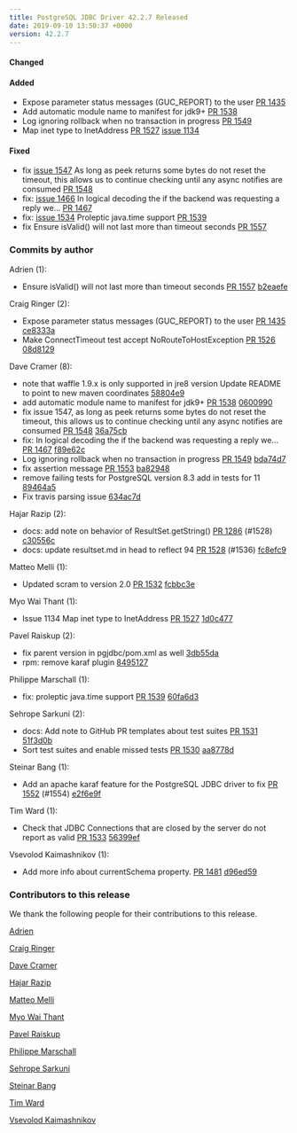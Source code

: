 ```yaml
---
title: PostgreSQL JDBC Driver 42.2.7 Released
date: 2019-09-10 13:50:37 +0000
version: 42.2.7
---
```


#### Changed

#### Added

* Expose parameter status messages (GUC_REPORT) to the user [PR 1435](https://github.com/pgjdbc/pgjdbc/pull/1435)
* Add automatic module name to manifest for jdk9+ [PR 1538](https://github.com/pgjdbc/pgjdbc/pull/1538)
* Log ignoring rollback when no transaction in progress [PR 1549](https://github.com/pgjdbc/pgjdbc/pull/1549)
* Map inet type to InetAddress [PR 1527](https://github.com/pgjdbc/pgjdbc/pull/1527) [issue 1134](https://github.com/pgjdbc/pgjdbc/issues/1134)

#### Fixed

* fix [issue 1547](https://github.com/pgjdbc/pgjdbc/issues/1547) As long as peek returns some bytes do not reset the timeout, this allows us to continue checking until any async notifies are consumed [PR 1548](https://github.com/pgjdbc/pgjdbc/pull/1548)
* fix: [issue 1466](https://github.com/pgjdbc/pgjdbc/issues/1466) In logical decoding the if the backend was requesting a reply we… [PR 1467](https://github.com/pgjdbc/pgjdbc/pull/1467)
* fix: [issue 1534](https://github.com/pgjdbc/pgjdbc/issues/1534) Proleptic java.time support [PR 1539](https://github.com/pgjdbc/pgjdbc/pull/1539)
* fix Ensure isValid() will not last more than timeout seconds [PR 1557](https://github.com/pgjdbc/pgjdbc/pull/1557)

<!--more-->

### Commits by author

Adrien (1):

* Ensure isValid() will not last more than timeout seconds [PR 1557](https://github.com/pgjdbc/pgjdbc/pull/1557) [b2eaefe](https://github.com/pgjdbc/pgjdbc/commit/b2eaefef1787b8ab0b8fcb266d10be4945a4fe25)

Craig Ringer (2):

* Expose parameter status messages (GUC_REPORT) to the user [PR 1435](https://github.com/pgjdbc/pgjdbc/pull/1435) [ce8333a](https://github.com/pgjdbc/pgjdbc/commit/ce8333a56ba74022adeb545b68e7d2bee32d966f)
* Make ConnectTimeout test accept NoRouteToHostException [PR 1526](https://github.com/pgjdbc/pgjdbc/pull/1526) [08d8129](https://github.com/pgjdbc/pgjdbc/commit/08d81291c69d02d8973d6b39dac82bdaad91f2ee)

Dave Cramer (8):

* note that waffle 1.9.x is only supported in jre8 version Update README to point to new maven coordinates [58804e9](https://github.com/pgjdbc/pgjdbc/commit/58804e9af41368fc9e956a7dd6cf799cb1d72420)
* add automatic module name to manifest for jdk9+ [PR 1538](https://github.com/pgjdbc/pgjdbc/pull/1538) [0600990](https://github.com/pgjdbc/pgjdbc/commit/0600990007669119b73ee2adb064184a4c62343f)
* fix issue 1547, as long as peek returns some bytes do not reset the timeout, this allows us to continue checking until any async notifies are consumed [PR 1548](https://github.com/pgjdbc/pgjdbc/pull/1548) [36a75cb](https://github.com/pgjdbc/pgjdbc/commit/36a75cbaab4bda1b55f48aa9064258051cd89b10)
* fix: In logical decoding the if the backend was requesting a reply we… [PR 1467](https://github.com/pgjdbc/pgjdbc/pull/1467) [f89e62c](https://github.com/pgjdbc/pgjdbc/commit/f89e62cdce4895f163dc95353cd31614347624b6)
* Log ignoring rollback when no transaction in progress [PR 1549](https://github.com/pgjdbc/pgjdbc/pull/1549) [bda74d7](https://github.com/pgjdbc/pgjdbc/commit/bda74d7eaa341c02427af4065d8321c8e45bfd83)
* fix assertion message [PR 1553](https://github.com/pgjdbc/pgjdbc/pull/1553) [ba82948](https://github.com/pgjdbc/pgjdbc/commit/ba8294841a2e589e15dfcb79dbd31a83ec615208)
* remove failing tests for PostgreSQL version 8.3 add in tests for 11 [89464a5](https://github.com/pgjdbc/pgjdbc/commit/89464a54777b9272893ab24bc5e28a24623e41bb)
* Fix travis parsing issue [634ac7d](https://github.com/pgjdbc/pgjdbc/commit/634ac7d8fee23eb5231ce91c616a64d120f8d8ee)

Hajar Razip (2):

* docs: add note on behavior of ResultSet.getString() [PR 1286](https://github.com/pgjdbc/pgjdbc/pull/1286) (#1528) [c30556c](https://github.com/pgjdbc/pgjdbc/commit/c30556c6c059f25d4ed43608d1b2a2f02a168389)
* docs: update resultset.md in head to reflect 94 [PR 1528](https://github.com/pgjdbc/pgjdbc/pull/1528) (#1536) [fc8efc9](https://github.com/pgjdbc/pgjdbc/commit/fc8efc9a98e86059701e8674017947c0b702cab1)

Matteo Melli (1):

* Updated scram to version 2.0 [PR 1532](https://github.com/pgjdbc/pgjdbc/pull/1532) [fcbbc3e](https://github.com/pgjdbc/pgjdbc/commit/fcbbc3e6408cc1bcf459b740c683f3db40a5050c)

Myo Wai Thant (1):

* Issue 1134 Map inet type to InetAddress [PR 1527](https://github.com/pgjdbc/pgjdbc/pull/1527) [1d0c477](https://github.com/pgjdbc/pgjdbc/commit/1d0c477abbe23f23681a924ee0d216a5f7188079)

Pavel Raiskup (2):

* fix parent version in pgjdbc/pom.xml as well [3db55da](https://github.com/pgjdbc/pgjdbc/commit/3db55daf2dccdd49555fd73b70be5c15609cccfa)
* rpm: remove karaf plugin [8495127](https://github.com/pgjdbc/pgjdbc/commit/8495127fe0450f94923251f67ab8e2208319437f)

Philippe Marschall (1):

* fix: proleptic java.time support [PR 1539](https://github.com/pgjdbc/pgjdbc/pull/1539) [60fa6d3](https://github.com/pgjdbc/pgjdbc/commit/60fa6d374a392d00475be0c128804c43b2852a35)

Sehrope Sarkuni (2):

* docs: Add note to GitHub PR templates about test suites [PR 1531](https://github.com/pgjdbc/pgjdbc/pull/1531) [51f3d0b](https://github.com/pgjdbc/pgjdbc/commit/51f3d0b75078e5c8687c7eae20ff37b28e65abec)
* Sort test suites and enable missed tests [PR 1530](https://github.com/pgjdbc/pgjdbc/pull/1530) [aa8778d](https://github.com/pgjdbc/pgjdbc/commit/aa8778d91bd166e2f351343855d6e0b0b71b1e62)

Steinar Bang (1):

* Add an apache karaf feature for the PostgreSQL JDBC driver to fix [PR 1552](https://github.com/pgjdbc/pgjdbc/pull/1552) (#1554) [e2f6e9f](https://github.com/pgjdbc/pgjdbc/commit/e2f6e9fc54a60f4b310bab9d83d74dbdc8941f32)

Tim Ward (1):

* Check that JDBC Connections that are closed by the server do not report as valid [PR 1533](https://github.com/pgjdbc/pgjdbc/pull/1533) [56399ef](https://github.com/pgjdbc/pgjdbc/commit/56399efddd25281ccefd90c56e9db084c550d195)

Vsevolod Kaimashnikov (1):

* Add more info about currentSchema property. [PR 1481](https://github.com/pgjdbc/pgjdbc/pull/1481) [d96ed59](https://github.com/pgjdbc/pgjdbc/commit/d96ed59eba6a2279da337684e696b198ec60685c)

### Contributors to this release

We thank the following people for their contributions to this release.

[Adrien](https://github.com/arobert-delfingen)

[Craig Ringer](https://github.com/ringerc)

[Dave Cramer](davec@postgresintl.com)

[Hajar Razip](https://github.com/mshajarrazip)

[Matteo Melli](https://github.com/teoincontatto)

[Myo Wai Thant](https://github.com/myowaithant9)

[Pavel Raiskup](https://github.com/praiskup)

[Philippe Marschall](https://github.com/marschall)

[Sehrope Sarkuni](https://github.com/sehrope)

[Steinar Bang](https://github.com/steinarb)

[Tim Ward](https://github.com/timothyjward)

[Vsevolod Kaimashnikov](https://github.com/vsevolodk)
